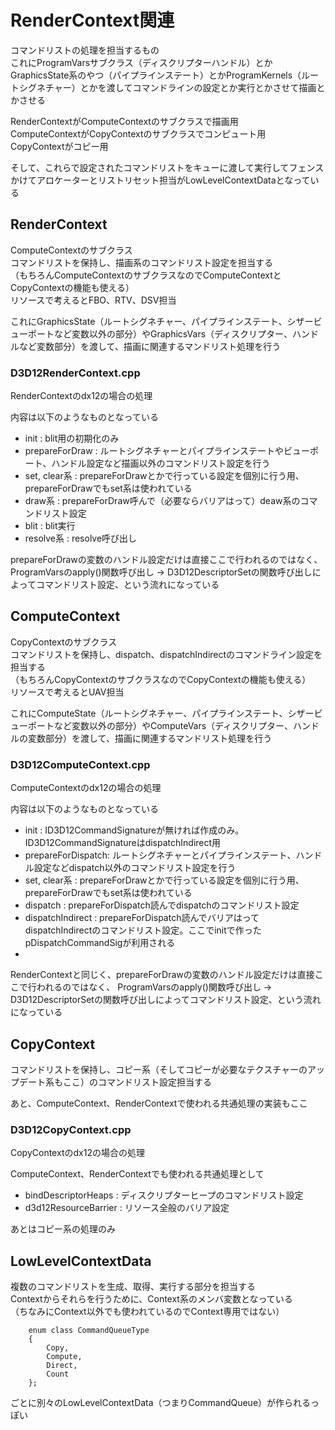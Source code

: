 # RenderContext関連
コマンドリストの処理を担当するもの  
これにProgramVarsサブクラス（ディスクリプターハンドル）とかGraphicsState系のやつ（パイプラインステート）とかProgramKernels（ルートシグネチャー）とかを渡してコマンドラインの設定とか実行とかさせて描画とかさせる  

RenderContextがComputeContextのサブクラスで描画用  
ComputeContextがCopyContextのサブクラスでコンピュート用  
CopyContextがコピー用  

そして、これらで設定されたコマンドリストをキューに渡して実行してフェンスかけてアロケーターとリストリセット担当がLowLevelContextDataとなっている  

## RenderContext
ComputeContextのサブクラス  
コマンドリストを保持し、描画系のコマンドリスト設定を担当する  
（もちろんComputeContextのサブクラスなのでComputeContextとCopyContextの機能も使える）  
リソースで考えるとFBO、RTV、DSV担当  

これにGraphicsState（ルートシグネチャー、パイプラインステート、シザービューポートなど変数以外の部分）やGraphicsVars（ディスクリプター、ハンドルなど変数部分）を渡して、描画に関連するマンドリスト処理を行う  

### D3D12RenderContext.cpp
RenderContextのdx12の場合の処理  

内容は以下のようなものとなっている  
- init : blit用の初期化のみ  
- prepareForDraw : ルートシグネチャーとパイプラインステートやビューポート、ハンドル設定など描画以外のコマンドリスト設定を行う
- set, clear系 : prepareForDrawとかで行っている設定を個別に行う用、prepareForDrawでもset系は使われている  
- draw系 : prepareForDraw呼んで（必要ならバリアはって）deaw系のコマンドリスト設定  
- blit : blit実行  
- resolve系 : resolve呼び出し  

prepareForDrawの変数のハンドル設定だけは直接ここで行われるのではなく、  ProgramVarsのapply()関数呼び出し -> D3D12DescriptorSetの関数呼び出しによってコマンドリスト設定、という流れになっている  

## ComputeContext
CopyContextのサブクラス  
コマンドリストを保持し、dispatch、dispatchIndirectのコマンドライン設定を担当する  
（もちろんCopyContextのサブクラスなのでCopyContextの機能も使える）  
リソースで考えるとUAV担当   

これにComputeState（ルートシグネチャー、パイプラインステート、シザービューポートなど変数以外の部分）やComputeVars（ディスクリプター、ハンドルの変数部分）を渡して、描画に関連するマンドリスト処理を行う  


### D3D12ComputeContext.cpp
ComputeContextのdx12の場合の処理  

内容は以下のようなものとなっている  
- init : ID3D12CommandSignatureが無ければ作成のみ。ID3D12CommandSignatureはdispatchIndirect用
- prepareForDispatch: ルートシグネチャーとパイプラインステート、ハンドル設定などdispatch以外のコマンドリスト設定を行う
- set, clear系 : prepareForDrawとかで行っている設定を個別に行う用、prepareForDrawでもset系は使われている  
- dispatch : prepareForDispatch読んでdispatchのコマンドリスト設定  
- dispatchIndirect : prepareForDispatch読んでバリアはってdispatchIndirectのコマンドリスト設定。ここでinitで作ったpDispatchCommandSigが利用される  
- 
RenderContextと同じく、prepareForDrawの変数のハンドル設定だけは直接ここで行われるのではなく、  ProgramVarsのapply()関数呼び出し -> D3D12DescriptorSetの関数呼び出しによってコマンドリスト設定、という流れになっている  

## CopyContext
コマンドリストを保持し、コピー系（そしてコピーが必要なテクスチャーのアップデート系もここ）のコマンドリスト設定担当する  

あと、ComputeContext、RenderContextで使われる共通処理の実装もここ   

### D3D12CopyContext.cpp
CopyContextのdx12の場合の処理  

ComputeContext、RenderContextでも使われる共通処理として
- bindDescriptorHeaps : ディスクリプターヒープのコマンドリスト設定
- d3d12ResourceBarrier : リソース全般のバリア設定

あとはコピー系の処理のみ  

## LowLevelContextData
複数のコマンドリストを生成、取得、実行する部分を担当する  
Contextからそれらを行うために、Context系のメンバ変数となっている  
（ちなみにContext以外でも使われているのでContext専用ではない）  

        enum class CommandQueueType
        {
            Copy,
            Compute,
            Direct,
            Count
        };
ごとに別々のLowLevelContextData（つまりCommandQueue）が作られるっぽい  


<!--stackedit_data:
eyJoaXN0b3J5IjpbNjQ4MjM1NTMyLC05ODg3OTg5MTEsODEyNj
UzNzUwLC02ODg2ODgzNTQsMzQ5NDkzNDI5LC0xMTYxNzc2NzU2
LDEzMTYwMDA1MjEsMTM5NzA0MzQ4NCwxMDYyODgxNzE0LC00ND
g1MDUxMjgsMTgxOTgzNDg4MiwtMTMyMDc1NzgyLC0xMzIzMTkz
MDk2LDExMDA4NjkxNDIsMjgzNDUwNjk5LDk0NDUxNTA5MywtMj
gwNTMxNDY2LDE1NDYwMjA1MDgsOTU2OTI3MTEyLDU3NTA5MTg5
NV19
-->